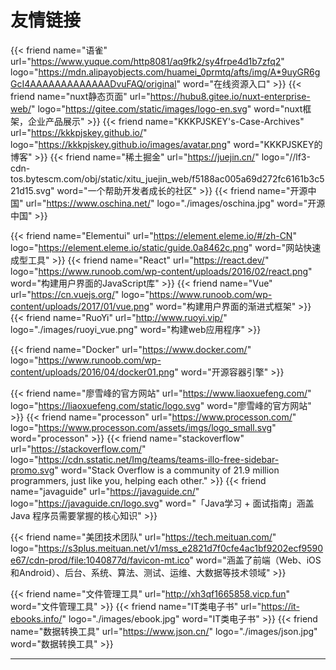 # 友情链接

{{< friend name="语雀" url="https://www.yuque.com/http8081/aq9fk2/sy4frpe4d1b7zfq2" logo="https://mdn.alipayobjects.com/huamei_0prmtq/afts/img/A*9uyGR6gGcI4AAAAAAAAAAAAADvuFAQ/original" word="在线资源入口" >}}
{{< friend name="nuxt静态页面" url="https://hubu8.gitee.io/nuxt-enterprise-web/" logo="https://gitee.com/static/images/logo-en.svg" word="nuxt框架，企业产品展示" >}}
{{< friend name="KKKPJSKEY's-Case-Archives" url="https://kkkpjskey.github.io/" logo="https://kkkpjskey.github.io/images/avatar.png" word="KKKPJSKEY的博客" >}}
{{< friend name="稀土掘金" url="https://juejin.cn/" logo="//lf3-cdn-tos.bytescm.com/obj/static/xitu_juejin_web/f5188ac005a69d272fc6161b3c521d15.svg" word="一个帮助开发者成长的社区" >}}
{{< friend name="开源中国" url="https://www.oschina.net/" logo="./images/oschina.jpg" word="开源中国" >}}

{{< friend name="Elementui" url="https://element.eleme.io/#/zh-CN" logo="https://element.eleme.io/static/guide.0a8462c.png" word="网站快速成型工具" >}}
{{< friend name="React" url="https://react.dev/" logo="https://www.runoob.com/wp-content/uploads/2016/02/react.png" word="构建用户界面的JavaScript库" >}}
{{< friend name="Vue" url="https://cn.vuejs.org/" logo="https://www.runoob.com/wp-content/uploads/2017/01/vue.png" word="构建用户界面的渐进式框架" >}}
{{< friend name="RuoYi" url="http://www.ruoyi.vip/" logo="./images/ruoyi_vue.png" word="构建web应用程序" >}}

{{< friend name="Docker" url="https://www.docker.com/" logo="https://www.runoob.com/wp-content/uploads/2016/04/docker01.png" word="开源容器引擎" >}}

{{< friend name="廖雪峰的官方网站" url="https://www.liaoxuefeng.com/" logo="https://liaoxuefeng.com/static/logo.svg" word="廖雪峰的官方网站" >}}
{{< friend name="processon" url="https://www.processon.com/" logo="https://www.processon.com/assets/imgs/logo_small.svg" word="processon" >}}
{{< friend name="stackoverflow" url="https://stackoverflow.com/" logo="https://cdn.sstatic.net/Img/teams/teams-illo-free-sidebar-promo.svg" word="Stack Overflow is a community of 21.9 million programmers, just like you, helping each other." >}}
{{< friend name="javaguide" url="https://javaguide.cn/" logo="https://javaguide.cn/logo.svg" word="「Java学习 + 面试指南」涵盖 Java 程序员需要掌握的核心知识" >}}

{{< friend name="美团技术团队" url="https://tech.meituan.com/" logo="https://s3plus.meituan.net/v1/mss_e2821d7f0cfe4ac1bf9202ecf9590e67/cdn-prod/file:1040877d/favicon-mt.ico" word="涵盖了前端（Web、iOS和Android）、后台、系统、算法、测试、运维、大数据等技术领域" >}}

{{< friend name="文件管理工具" url="http://xh3qf1665858.vicp.fun"  word="文件管理工具" >}}
{{< friend name="IT类电子书" url="https://it-ebooks.info/" logo="./images/ebook.jpg"  word="IT类电子书" >}}
{{< friend name="数据转换工具" url="https://www.json.cn/" logo="./images/json.jpg" word="数据转换工具" >}}



------

